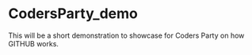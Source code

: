 # CodersParty_demo
This will be a short demonstration to showcase for Coders Party on how GITHUB works.

